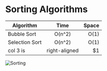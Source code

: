 # Sorting Algorithms

| Algorithm      |     Time      | Space |
| -------------- | :-----------: | ----: |
| Bubble Sort    |    O(n^2)     |  O(1) |
| Selection Sort |    O(n^2)     |  O(1) |
| col 3 is       | right-aligned |    $1 |

![Sorting](https://media.giphy.com/media/2UqWA20weXLPRQW5xQ/giphy.gif)
